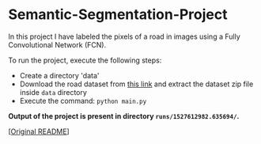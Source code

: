 # Semantic-Segmentation-Project

In this project I have labeled the pixels of a road in images using a Fully Convolutional Network (FCN).

To run the project, execute the following steps:
  * Create a directory 'data'
  * Download the road dataset from <a href="https://s3-us-west-1.amazonaws.com/udacity-selfdrivingcar/advanced_deep_learning/data_road.zip">this link</a> and extract the dataset zip file inside `data` directory
  * Execute the command: `python main.py`

__Output of the project is present in directory `runs/1527612982.635694/`.__

[<a href="https://github.com/udacity/CarND-Semantic-Segmentation/blob/master/README.md">Original README</a>]
